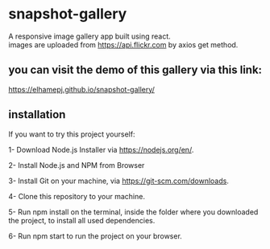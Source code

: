 # snapshot-gallery
A responsive image gallery app built using react.
<br>
images are uploaded from <https://api.flickr.com> by axios get method.
  

## you can visit the demo of this gallery via this link:
 https://elhamepj.github.io/snapshot-gallery/

   ## installation
If you want to try this project yourself:
<br>

 1- Download Node.js Installer via https://nodejs.org/en/. 
  
2- Install Node.js and NPM from Browser 
 
3- Install Git on your machine, via https://git-scm.com/downloads.

4- Clone this repository to your machine.
        
5- Run npm install on the terminal, inside the folder where you downloaded the project, to install all used dependencies.
          
6- Run npm start to run the project on your browser.
